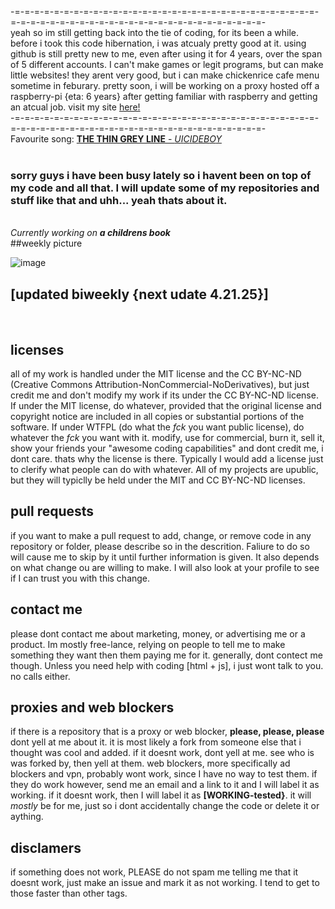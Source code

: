 

-=-=-=-=-=-=-=-=-=-=-=-=-=-=-=-=-=-=-=-=-=-=-=-=-=-=-=-=-=-=-=-=-=-=-=-=-=-=-=-=-=-=-=-=-=-=-=-=-=-=-=-=-=-=-=-=-=-
<br>
yeah so im still getting back into the tie of coding, for its been a while. before i took this code hibernation, i was atcualy pretty good at it. using github is still pretty new to me, even after using it for 4 years, over the span of 5 different accounts. I can't make games or legit programs, but  can make little websites! they arent very good, but i can make chickenrice cafe menu sometime in feburary. pretty soon, i will be working on a proxy hosted off a raspberry-pi {eta: 6 years} after getting familiar with raspberry and getting an atcual job. visit my site <a href="https://sites.google.com/ksd.org/chickenrice/home" alt="here">here!</a>
<br>
-=-=-=-=-=-=-=-=-=-=-=-=-=-=-=-=-=-=-=-=-=-=-=-=-=-=-=-=-=-=-=-=-=-=-=-=-=-=-=-=-=-=-=-=-=-=-=-=-=-=-=-=-=-=-=-=-=-
<br>
Favourite song: <a href="https://youtu.be/xmyZHot0Lqc" alt="good song tbh" target="_blank"><strong>THE THIN GREY LINE</strong> - $UICIDEBOY$</a>
<br>
<br>
### sorry guys i have been busy lately so i havent been on top of my code and all that. I will update some of my repositories and stuff like that and uhh... yeah thats about it.
<br>
<em>Currently working on <strong>a childrens book</strong></em>
<br>
##weekly picture

![image](https://github.com/user-attachments/assets/46b39acb-f325-4002-93bf-3f9b66f2f53e)













## [updated biweekly {next udate 4.21.25}]
<br>

## licenses
all of my work is handled under the MIT license and the CC BY-NC-ND (Creative Commons Attribution-NonCommercial-NoDerivatives), but just credit me and don't modify my work if its under the CC BY-NC-ND license. If under the MIT license, do whatever, provided that the original license and copyright notice are included in all copies or substantial portions of the software. If under WTFPL (do what the <em>fck</em> you want public license), do whatever the <em>fck</em> you want with it. modify, use for commercial, burn it, sell it, show your friends your "awesome coding capabilities" and dont credit me, i dont care. thats why the license is there. 
Typically I would add a license just to clerify what people can do with whatever. All of my projects are upublic, but they will typiclly be held under the MIT and CC BY-NC-ND licenses. 

## pull requests
if you want to make a pull request to add, change, or remove code in any repository or folder, please describe so in the descrition. Faliure to do so will cause me to skip by it until further information is given. It also depends on what change ou are willing to make. I will also look at your profile to see if I can trust you with this change.

## contact me
please dont contact me about marketing, money, or advertising me or a product. Im mostly free-lance, relying on people to tell me to make something they want then them paying me for it. generally, dont contect me though. Unless you need help with coding [html + js], i just wont talk to you. no calls either.

## proxies and web blockers
if there is a repository that is a proxy or web blocker, <strong> please, please, please</strong> dont yell at me about it. it is most likely a fork from someone else that i thought was cool and added. if it doesnt work, dont yell at me. see who is was forked by, then yell at them. web blockers, more specifically ad blockers and vpn, probably wont work, since I have no way to test them. if they do work however, send me an email and a link to it and I will label it as working. if it doesnt work, then I will label it as
<strong>[WORKING-tested}</strong>. it will <em>mostly</em> be for me, just so i dont accidentally change the code or delete it or aything.

## disclamers
if something does not work, PLEASE do not spam me telling me that it doesnt work, just make an issue and mark it as not working. I tend to get to those faster than other tags.

